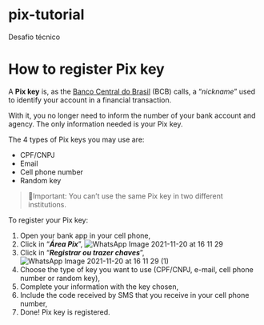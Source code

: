 # pix-tutorial
 Desafio técnico

# How to register Pix key 

A **Pix key** is, as the [Banco Central do Brasil](https://www.bcb.gov.br/estabilidadefinanceira/pix) (BCB) calls, a “*nickname*” used to identify your account in a financial transaction. 

With it, you no longer need to inform the number of your bank account and agency. The only information needed is your Pix key. 

The 4 types of Pix keys you may use are:

* CPF/CNPJ 
* Email
* Cell phone number
* Random key

> 🚩Important: You can’t use the same Pix key in two different institutions. 

To register your Pix key:

1. Open your bank app in your cell phone,
2. Click in “_**Área Pix**_”,
![WhatsApp Image 2021-11-20 at 16 11 29](https://user-images.githubusercontent.com/94754525/142864839-d0ad9d29-3a61-490a-9ae3-5ec48491d663.jpeg)
3. Click in “_**Registrar ou trazer chaves**_”,
![WhatsApp Image 2021-11-20 at 16 11 29 (1)](https://user-images.githubusercontent.com/94754525/142864901-7b0e9241-c803-41f2-926b-d971d4c514f2.jpeg)
4. Choose the type of key you want to use (CPF/CNPJ, e-mail, cell phone number or random key),
5. Complete your information with the key chosen, 
6. Include the code received by SMS that you receive in your cell phone number,
7. Done! Pix key is registered. 
